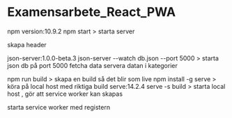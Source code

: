 # Examensarbete_React_PWA
npm version:10.9.2
npm start > starta server

skapa header

json-server:1.0.0-beta.3
json-server --watch db.json --port 5000 > starta json db på port 5000
fetcha data
servera datan i kategorier

npm run build > skapa en build så det blir som live
npm install -g serve > köra på local host med riktiga build
serve:14.2.4
serve -s build > starta local host , gör att service worker kan skapas

starta service worker med registern
